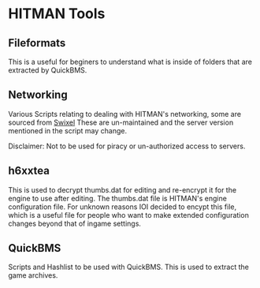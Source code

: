# HITMAN Tools

## Fileformats
This is a useful for beginers to understand what is inside of folders that are extracted by QuickBMS.

## Networking
Various Scripts relating to dealing with HITMAN's networking, some are sourced from [Swixel](https://github.com/swixel)
These are un-maintained and the server version mentioned in the script may change.

Disclaimer: Not to be used for piracy or un-authorized access to servers.

## h6xxtea
This is used to decrypt thumbs.dat for editing and re-encrypt it for the engine to use after editing. The thumbs.dat file is HITMAN's engine configuration file. For unknown reasons IOI decided to encypt this file, which is a useful file for people who want to make extended configuration changes beyond that of ingame settings.

## QuickBMS
Scripts and Hashlist to be used with QuickBMS. This is used to extract the game archives.
